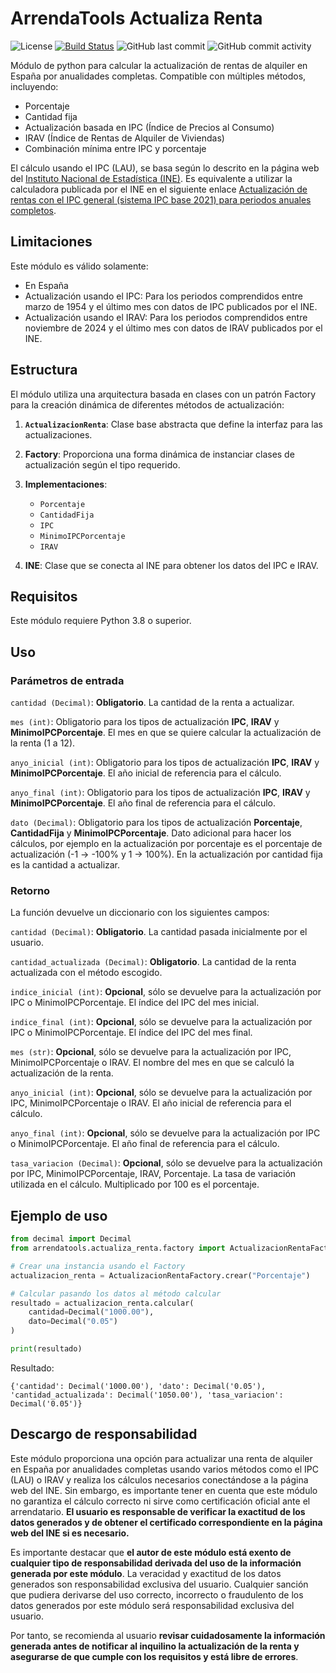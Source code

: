 # ArrendaTools Actualiza Renta
![License](https://img.shields.io/github/license/hokus15/ArrendaToolsActualizaRenta)
[![Build Status](https://github.com/hokus15/ArrendaToolsActualizaRenta/actions/workflows/main.yml/badge.svg)](https://github.com/hokus15/ArrendaToolsActualizaRenta/actions)
![GitHub last commit](https://img.shields.io/github/last-commit/hokus15/ArrendaToolsActualizaRenta?logo=github)
![GitHub commit activity](https://img.shields.io/github/commit-activity/m/hokus15/ArrendaToolsActualizaRenta?logo=github)

Módulo de python para calcular la actualización de rentas de alquiler en España por anualidades completas. Compatible con múltiples métodos, incluyendo:
- Porcentaje
- Cantidad fija
- Actualización basada en IPC (Índice de Precios al Consumo)
- IRAV (Índice de Rentas de Alquiler de Viviendas)
- Combinación mínima entre IPC y porcentaje

El cálculo usando el IPC (LAU), se basa según lo descrito en la página web del [Instituto Nacional de Estadística (INE)](https://www.ine.es/ss/Satellite?c=Page&cid=1254735905720&pagename=ProductosYServicios%2FPYSLayout&L=0&p=1254735893337). Es equivalente a utilizar la calculadora publicada por el INE en el siguiente enlace [Actualización de rentas con el IPC general (sistema IPC base 2021) para periodos anuales completos](https://www.ine.es/calcula).

## Limitaciones
Este módulo es válido solamente:
- En España
- Actualización usando el IPC: Para los periodos comprendidos entre marzo de 1954 y el último mes con datos de IPC publicados por el INE.
- Actualización usando el IRAV: Para los periodos comprendidos entre noviembre de 2024 y el último mes con datos de IRAV publicados por el INE.

## Estructura
El módulo utiliza una arquitectura basada en clases con un patrón Factory para la creación dinámica de diferentes métodos de actualización:

1. **`ActualizacionRenta`**: Clase base abstracta que define la interfaz para las actualizaciones.
2. **Factory**: Proporciona una forma dinámica de instanciar clases de actualización según el tipo requerido.
3. **Implementaciones**:

    - `Porcentaje`
    - `CantidadFija`
    - `IPC`
    - `MinimoIPCPorcentaje`
    - `IRAV`

4. **INE**: Clase que se conecta al INE para obtener los datos del IPC e IRAV.

## Requisitos

Este módulo requiere Python 3.8 o superior.

## Uso


### Parámetros de entrada
`cantidad (Decimal)`: **Obligatorio**. La cantidad de la renta a actualizar.

`mes (int)`: Obligatorio para los tipos de actualización **IPC**, **IRAV** y **MinimoIPCPorcentaje**. El mes en que se quiere calcular la actualización de la renta (1 a 12).

`anyo_inicial (int)`: Obligatorio para los tipos de actualización **IPC**, **IRAV** y **MinimoIPCPorcentaje**. El año inicial de referencia para el cálculo.

`anyo_final (int)`: Obligatorio para los tipos de actualización **IPC**, **IRAV** y **MinimoIPCPorcentaje**. El año final de referencia para el cálculo.

`dato (Decimal)`: Obligatorio para los tipos de actualización **Porcentaje**, **CantidadFija** y **MinimoIPCPorcentaje**. Dato adicional para hacer los cálculos, por ejemplo en la actualización por porcentaje es el porcentaje de actualización (-1 -> -100% y 1 -> 100%). En la actualización por cantidad fija es la cantidad a actualizar.

### Retorno
La función devuelve un diccionario con los siguientes campos:

`cantidad (Decimal)`: **Obligatorio**. La cantidad pasada inicialmente por el usuario.

`cantidad_actualizada (Decimal)`: **Obligatorio**. La cantidad de la renta actualizada con el método escogido.

`indice_inicial (int)`: **Opcional**, sólo se devuelve para la actualización por IPC o MinimoIPCPorcentaje. El índice del IPC del mes inicial.

`indice_final (int)`: **Opcional**, sólo se devuelve para la actualización por IPC o MinimoIPCPorcentaje. El índice del IPC del mes final.

`mes (str)`: **Opcional**, sólo se devuelve para la actualización por IPC, MinimoIPCPorcentaje o IRAV. El nombre del mes en que se calculó la actualización de la renta.

`anyo_inicial (int)`: **Opcional**, sólo se devuelve para la actualización por IPC, MinimoIPCPorcentaje o IRAV. El año inicial de referencia para el cálculo. 

`anyo_final (int)`: **Opcional**, sólo se devuelve para la actualización por IPC o MinimoIPCPorcentaje. El año final de referencia para el cálculo.

`tasa_variacion (Decimal)`: **Opcional**, sólo se devuelve para la actualización por IPC, MinimoIPCPorcentaje, IRAV, Porcentaje. La tasa de variación utilizada en el cálculo. Multiplicado por 100 es el porcentaje.

## Ejemplo de uso

```python
from decimal import Decimal
from arrendatools.actualiza_renta.factory import ActualizacionRentaFactory

# Crear una instancia usando el Factory
actualizacion_renta = ActualizacionRentaFactory.crear("Porcentaje")

# Calcular pasando los datos al método calcular
resultado = actualizacion_renta.calcular(
    cantidad=Decimal("1000.00"),
    dato=Decimal("0.05")
)

print(resultado)
```

Resultado:
```
{'cantidad': Decimal('1000.00'), 'dato': Decimal('0.05'), 'cantidad_actualizada': Decimal('1050.00'), 'tasa_variacion': Decimal('0.05')}
```

## Descargo de responsabilidad
Este módulo proporciona una opción para actualizar una renta de alquiler en España por anualidades completas usando varios métodos como el IPC (LAU) o IRAV y realiza los cálculos necesarios conectándose a la página web del INE. Sin embargo, es importante tener en cuenta que este módulo no garantiza el cálculo correcto ni sirve como certificación oficial ante el arrendatario. **El usuario es responsable de verificar la exactitud de los datos generados y de obtener el certificado correspondiente en la página web del INE si es necesario.**

Es importante destacar que **el autor de este módulo está exento de cualquier tipo de responsabilidad derivada del uso de la información generada por este módulo**. La veracidad y exactitud de los datos generados son responsabilidad exclusiva del usuario. Cualquier sanción que pudiera derivarse del uso correcto, incorrecto o fraudulento de los datos generados por este módulo será responsabilidad exclusiva del usuario.

Por tanto, se recomienda al usuario **revisar cuidadosamente la información generada antes de notificar al inquilino la actualización de la renta y asegurarse de que cumple con los requisitos y está libre de errores**.
